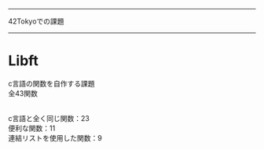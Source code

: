 -------------------------------------------------

42Tokyoでの課題

-------------------------------------------------

# Libft

c言語の関数を自作する課題
<br>全43関数

<br>c言語と全く同じ関数：23
<br>便利な関数：11
<br>連結リストを使用した関数：9
